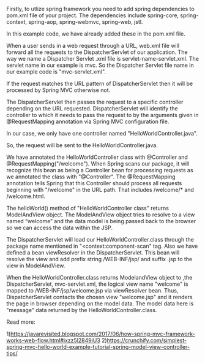 Firstly, to utlize spring framework you need to add spring dependencies to pom.xml file of your project. 
The dependencies include spring-core, spring-context, spring-aop, spring-webmvc, spring-web, jstl. 

In this example code, we have already added these in the pom.xml file.

When a user sends in a web request through a URL, web.xml file will forward all the requests to the DispatcherServlet of our application.
The way we name a Dispatcher Servlet .xml file is servlet-name-servlet.xml. The servlet name in our example is mvc. 
So the Dispatcher Servlet file name in our example code is "mvc-servlet.xml". 

If the request matches the URL pattern of DispatcherServlet then it will be processed by Spring MVC otherwise not.

The DispatcherServlet then passes the request to a specific controller depending on the URL requested. DispatcherServlet will identify 
the controller to which it needs to pass the request to by the arguments given in @RequestMapping annotation via 
Spring MVC configuration file.


In our case, we only have one controller named "HelloWorldController.java". 

So, the request will be sent to the HelloWorldController.java.

We have annotated the HelloWorldController class with @Controller and @RequestMapping("/welcome"). 
When Spring scans our package, it will recognize this bean as being a Controller bean for processing requests as we annotated 
the class with "@Controller". The @RequestMapping annotation tells Spring that this Controller should process all requests 
beginning with "/welcome" in the URL path. That includes /welcome/* and /welcome.html.

The helloWorld() method of "HelloWorldController class" returns ModelAndView object. The ModelAndView object tries to resolve 
to a view named “welcome” and the data model is being passed back to the browser so we can access the data within the JSP. 

The DispatcherServlet will load our HelloWorldController.class through the package name mentioned in "<context:component-scan" tag. Also we have defined a bean viewResolver in the DispatcherServlet. This bean will resolve the view and add prefix string /WEB-INF/jsp/  and suffix .jsp to the view in ModelAndView.

When the HelloWorldController.class returns ModelandView object to ,the DispatcherServlet, mvc-servlet.xml, the logical view name "welcome" is mapped to /WEB-INF/jsp/welcome.jsp via viewResolver bean. Thus, DispatcherServlet contacts the  chosen view "welcome.jsp" and it renders the page in browser depending on the model data. The model data here is "message" data returned by the HelloWorldController.class. 


Read more:

1)https://javarevisited.blogspot.com/2017/06/how-spring-mvc-framework-works-web-flow.html#ixzz5l2849iU3
2)https://crunchify.com/simplest-spring-mvc-hello-world-example-tutorial-spring-model-view-controller-tips/



